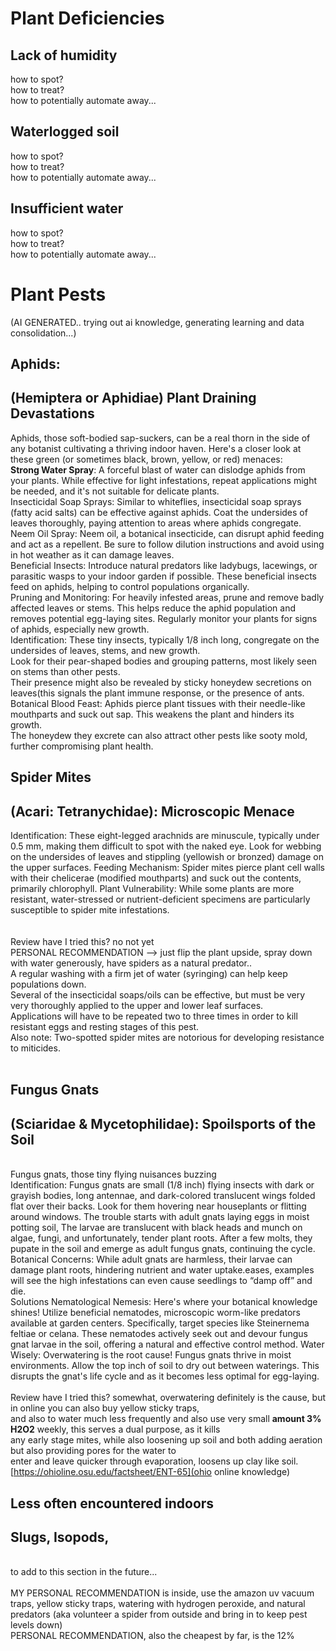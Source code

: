 # Plant Deficiencies

## Lack of humidity
how to spot?
<br> how to treat?
<br> how to potentially automate away... 

## Waterlogged soil
how to spot?
<br> how to treat?
<br> how to potentially automate away... 

## Insufficient water
how to spot?
<br> how to treat?
<br> how to potentially automate away... 

# Plant Pests
(AI GENERATED.. trying out ai knowledge, generating learning and data consolidation...)
## Aphids:
## (Hemiptera or Aphidiae) Plant Draining Devastations
Aphids, those soft-bodied sap-suckers, can be a real thorn in the side of any botanist cultivating a thriving indoor haven. 
Here's a closer look at these green (or sometimes black, brown, yellow, or red) menaces:
<br> **Strong Water Spray**: A forceful blast of water can dislodge aphids from your plants. While effective for light infestations, 
repeat applications might be needed, and it's not suitable for delicate plants.
&emsp; <br>  Insecticidal Soap Sprays: Similar to whiteflies, insecticidal soap sprays (fatty acid salts) 
can be effective against aphids. Coat the undersides of leaves thoroughly, paying attention to areas where aphids congregate.
<br> Neem Oil Spray: Neem oil, a botanical insecticide, can disrupt aphid feeding and act as a repellent. Be sure to follow dilution instructions and avoid using in hot weather as it can damage leaves.
<br> Beneficial Insects: Introduce natural predators like ladybugs, lacewings, or parasitic wasps to your indoor garden if possible. 
These beneficial insects feed on aphids, helping to control populations organically.
<br> Pruning and Monitoring:  For heavily infested areas, prune and remove badly 
affected leaves or stems.  This helps reduce the aphid population and removes potential egg-laying sites.
Regularly monitor your plants for signs of aphids, especially new growth.
<br> Identification:  These tiny insects, typically 1/8 inch long, congregate on the undersides of leaves, stems, and new growth.  
Look for their pear-shaped bodies and grouping patterns, most likely seen on stems than other pests.  
Their presence might also be revealed by sticky honeydew secretions on leaves(this signals the plant immune response, 
or the presence of ants.
<br> Botanical Blood Feast:  Aphids pierce plant tissues with their needle-like mouthparts and suck out sap. This weakens the plant and hinders its growth.  
The honeydew they excrete can also attract other pests like sooty mold, further compromising plant health.


## Spider Mites 
## (Acari: Tetranychidae): Microscopic Menace
Identification: These eight-legged arachnids are minuscule, typically under 0.5 mm, making them difficult to spot with the naked eye. Look for webbing on the undersides of leaves 
and stippling (yellowish or bronzed) damage on the upper surfaces.
Feeding Mechanism: Spider mites pierce plant cell walls with their chelicerae (modified mouthparts) and suck out the contents, primarily chlorophyll.
Plant Vulnerability:  While some plants are more resistant, water-stressed or nutrient-deficient specimens are particularly susceptible to spider mite infestations.
<br>
<br>
<br> Review have I tried this? no not yet
<br> PERSONAL RECOMMENDATION --> just flip the plant upside, spray down with water generously, have spiders as a natural predator..
<br>A regular washing with a firm jet of water (syringing) can help keep populations down. 
<br>Several of the insecticidal soaps/oils can be effective, but must be very very thoroughly applied to the upper and lower leaf surfaces. 
<br> Applications will have to be repeated two to three times in order to kill resistant eggs and resting stages of this pest. 
<br> Also note: Two-spotted spider mites are notorious for developing resistance to miticides.
<br>
<br>
## Fungus Gnats 
## (Sciaridae & Mycetophilidae): Spoilsports of the Soil
<br> Fungus gnats, those tiny flying nuisances buzzing
<br> Identification:  Fungus gnats are small (1/8 inch) flying insects with dark or grayish bodies, long antennae, and dark-colored translucent wings folded flat over their backs. Look for them hovering near houseplants or flitting around windows.
The trouble starts with adult gnats laying eggs in moist potting soil, The larvae are translucent with black heads and munch on algae, fungi, and unfortunately, tender plant roots. After a few molts, they pupate in the soil and emerge as adult fungus gnats, continuing the cycle.
Botanical Concerns:  While adult gnats are harmless, their larvae can damage plant roots, hindering nutrient and water uptake.eases, examples will see the high infestations can even cause seedlings to “damp off” and die.
<br> Solutions 
Nematological Nemesis:  Here's where your botanical knowledge shines! Utilize beneficial nematodes, 
microscopic worm-like predators available at garden centers. Specifically, target species like Steinernema feltiae or celana. 
These nematodes actively seek out and devour fungus gnat larvae in the soil, offering a natural and effective control method.
Water Wisely:  Overwatering is the root cause! Fungus gnats thrive in moist environments. 
Allow the top inch of soil to dry out between waterings. 
This disrupts the gnat's life cycle and as it becomes less optimal for egg-laying.
<br>
<br> Review have I tried this? somewhat, overwatering definitely is the cause, but in online you can also buy yellow sticky traps, 
<br> and also to water much less frequently and also use very small **amount 3% H2O2** weekly, this serves a dual purpose, as it kills
<br> any early stage mites, while also loosening up soil and both adding aeration but also providing pores for the water to 
<br> enter and leave quicker through evaporation, loosens up clay like soil. 
<br> [https://ohioline.osu.edu/factsheet/ENT-65](ohio online knowledge)
## Less often encountered indoors
## Slugs, Isopods, 
<br> to add to this section in the future... 
<br>
<br> MY PERSONAL RECOMMENDATION is inside, use the amazon uv vacuum traps, yellow sticky traps, watering with hydrogen peroxide, and natural predators (aka volunteer a spider from outside and bring in to keep pest levels down)
<br> PERSONAL RECOMMENDATION, also the cheapest by far, is the 12% 
